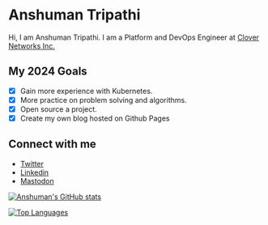 # Anshuman Tripathi

Hi, I am Anshuman Tripathi. I am a Platform and DevOps Engineer at [Clover Networks Inc.](https://www.clover.com/)

## My 2024 Goals
- [x] Gain more experience with Kubernetes.
- [x] More practice on problem solving and algorithms.
- [x] Open source a project.
- [X] Create my own blog hosted on Github Pages

## Connect with me
- [Twitter](https://twitter.com/anshumant09)
- [Linkedin](https://www.linkedin.com/in/anshumantripathi09/)
- <a rel="me" href="https://hachyderm.io/@anshuman">Mastodon</a>


[![Anshuman's GitHub stats](https://github-readme-stats.vercel.app/api?username=AnshumanTripathi&count_private=true&theme=dark)](https://coderstats.net/github/#AnshumanTripathi)

[![Top Languages](https://github-readme-stats.vercel.app/api/top-langs/?username=AnshumanTripathi&hide=css,html&layout=compact)](https://coderstats.net/github/#AnshumanTripathi)


